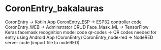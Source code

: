 # CoronEntry_bakalauras

CoronEntry -> Kotlin App
CoronEntry_ESP -> ESP32 controller code
CoronEntry_WEB -> Adminstrator CRUD
Face_Mask_ML -> TensorFlow Keras facemask recognition model code
qr-codes -> QR codes needed for entry using Android App (CoronEntry)
CoronEntry_node-red -> NodeRED server code (import file to nodeRED)
